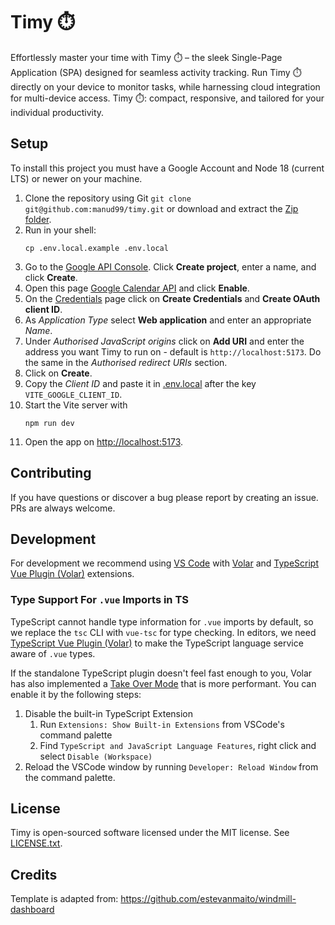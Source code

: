 # Timy ⏱️

Effortlessly master your time with Timy ⏱️ – the sleek Single-Page Application (SPA) designed for seamless activity tracking. Run Timy ⏱️ directly on your device to monitor tasks, while harnessing cloud integration for multi-device access. Timy ⏱️: compact, responsive, and tailored for your individual productivity.

## Setup

To install this project you must have a Google Account and Node 18 (current LTS) or newer on your machine.

1. Clone the repository using Git `git clone git@github.com:manud99/timy.git` or download and extract the [Zip folder](https://github.com/manud99/timy/archive/refs/heads/master.zip).
2. Run in your shell:
    ```shell
    cp .env.local.example .env.local
    ```
3. Go to the [Google API Console](https://console.developers.google.com/project). Click **Create project**, enter a name, and click **Create**.
4. Open this page [Google Calendar API](https://console.cloud.google.com/apis/api/calendar-json.googleapis.com) and click **Enable**.
5. On the [Credentials](https://console.cloud.google.com/apis/credentials) page click on **Create Credentials** and **Create OAuth client ID**.
6. As _Application Type_ select **Web application** and enter an appropriate _Name_.
7. Under _Authorised JavaScript origins_ click on **Add URI** and enter the address you want Timy to run on - default is `http://localhost:5173`. Do the same in the _Authorised redirect URIs_ section.
8. Click on **Create**.
9. Copy the _Client ID_ and paste it in [.env.local](.env.local) after the key `VITE_GOOGLE_CLIENT_ID`.
10. Start the Vite server with
    ```shell
    npm run dev
    ```
11. Open the app on [http://localhost:5173](http://localhost:5173).

## Contributing

If you have questions or discover a bug please report by creating an issue. PRs are always welcome.

## Development

For development we recommend using [VS Code](https://code.visualstudio.com/) with [Volar](https://marketplace.visualstudio.com/items?itemName=Vue.volar) and [TypeScript Vue Plugin (Volar)](https://marketplace.visualstudio.com/items?itemName=Vue.vscode-typescript-vue-plugin) extensions.

### Type Support For `.vue` Imports in TS

TypeScript cannot handle type information for `.vue` imports by default, so we replace the `tsc` CLI with `vue-tsc` for type checking. In editors, we need [TypeScript Vue Plugin (Volar)](https://marketplace.visualstudio.com/items?itemName=Vue.vscode-typescript-vue-plugin) to make the TypeScript language service aware of `.vue` types.

If the standalone TypeScript plugin doesn't feel fast enough to you, Volar has also implemented a [Take Over Mode](https://github.com/johnsoncodehk/volar/discussions/471#discussioncomment-1361669) that is more performant. You can enable it by the following steps:

1. Disable the built-in TypeScript Extension
    1. Run `Extensions: Show Built-in Extensions` from VSCode's command palette
    2. Find `TypeScript and JavaScript Language Features`, right click and select `Disable (Workspace)`
2. Reload the VSCode window by running `Developer: Reload Window` from the command palette.

## License

Timy is open-sourced software licensed under the MIT license. See [LICENSE.txt](LICENSE.txt).

## Credits

Template is adapted from: https://github.com/estevanmaito/windmill-dashboard
